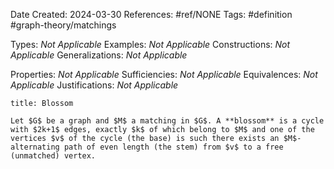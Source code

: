 Date Created: 2024-03-30
References: #ref/NONE
Tags: #definition #graph-theory/matchings 

Types: <i>Not Applicable</i>
Examples: <i>Not Applicable</i>
Constructions: <i>Not Applicable</i>
Generalizations: <i>Not Applicable</i>

Properties: <i>Not Applicable</i>
Sufficiencies: <i>Not Applicable</i>
Equivalences: <i>Not Applicable</i>
Justifications: <i>Not Applicable</i>

```ad-definition
title: Blossom

Let $G$ be a graph and $M$ a matching in $G$. A **blossom** is a cycle with $2k+1$ edges, exactly $k$ of which belong to $M$ and one of the vertices $v$ of the cycle (the base) is such there exists an $M$-alternating path of even length (the stem) from $v$ to a free (unmatched) vertex.

```